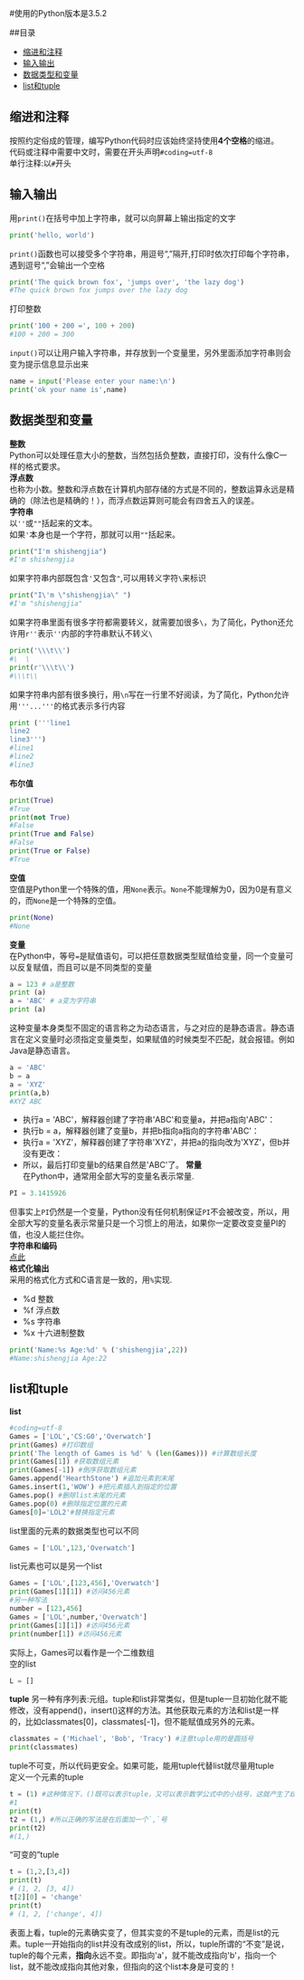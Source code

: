 
#使用的Python版本是3.5.2

##目录
 * [缩进和注释](#缩进和注释)
 * [输入输出](#输入输出)
 * [数据类型和变量](#数据类型和变量)
 * [list和tuple](#list和tuple)


缩进和注释
----------
按照约定俗成的管理，编写Python代码时应该始终坚持使用**4个空格**的缩进。<br>
代码或注释中需要中文时，需要在开头声明`#coding=utf-8`<br>
单行注释:以`#`开头<br>



输入输出
------------
用`print()`在括号中加上字符串，就可以向屏幕上输出指定的文字
```python
print('hello, world')
```
`print()`函数也可以接受多个字符串，用逗号“,”隔开,打印时依次打印每个字符串，遇到逗号“,”会输出一个空格
```python
print('The quick brown fox', 'jumps over', 'the lazy dog')
#The quick brown fox jumps over the lazy dog
```
打印整数
```python
print('100 + 200 =', 100 + 200)
#100 + 200 = 300
```
`input()`可以让用户输入字符串，并存放到一个变量里，另外里面添加字符串则会变为提示信息显示出来
```python
name = input('Please enter your name:\n')
print('ok your name is',name)
```

数据类型和变量
-------------
**整数**<br>
Python可以处理任意大小的整数，当然包括负整数，直接打印，没有什么像C一样的格式要求。<br>
**浮点数**<br>
也称为小数。整数和浮点数在计算机内部存储的方式是不同的，整数运算永远是精确的（除法也是精确的！），而浮点数运算则可能会有四舍五入的误差。<br>
**字符串**<br>
以`''`或`""`括起来的文本。<br>
如果`'`本身也是一个字符，那就可以用`""`括起来。
```python
print("I'm shishengjia")
#I'm shishengjia
```
如果字符串内部既包含`'`又包含`"`,可以用转义字符`\`来标识
```python
print("I\'m \"shishengjia\" ")
#I'm "shishengjia" 
```
如果字符串里面有很多字符都需要转义，就需要加很多`\`，为了简化，Python还允许用`r''`表示`''`内部的字符串默认不转义`\`
```python
print('\\\t\\')
#\	\
print(r'\\\t\\')
#\\\t\\
```
如果字符串内部有很多换行，用`\n`写在一行里不好阅读，为了简化，Python允许用`'''...'''`的格式表示多行内容
```python
print ('''line1
line2
line3''')
#line1
#line2
#line3
```
**布尔值**<br>
```python
print(True)
#True
print(not True)
#False
print(True and False)
#False
print(True or False)
#True
```
**空值**<br>
空值是Python里一个特殊的值，用`None`表示。`None`不能理解为0，因为0是有意义的，而`None`是一个特殊的空值。
```python
print(None)
#None
```
**变量**<br>
在Python中，等号`=`是赋值语句，可以把任意数据类型赋值给变量，同一个变量可以反复赋值，而且可以是不同类型的变量
```python
a = 123 # a是整数
print (a)
a = 'ABC' # a变为字符串
print (a)
```
这种变量本身类型不固定的语言称之为动态语言，与之对应的是静态语言。静态语言在定义变量时必须指定变量类型，如果赋值的时候类型不匹配，就会报错。例如Java是静态语言。
```python
a = 'ABC'
b = a
a = 'XYZ'
print(a,b)
#XYZ ABC
```
  * 执行a = 'ABC'，解释器创建了字符串'ABC'和变量a，并把a指向'ABC'：
  * 执行b = a，解释器创建了变量b，并把b指向a指向的字符串'ABC'：
  * 执行a = 'XYZ'，解释器创建了字符串'XYZ'，并把a的指向改为'XYZ'，但b并没有更改：
  * 所以，最后打印变量b的结果自然是'ABC'了。
**常量**<br>
在Python中，通常用全部大写的变量名表示常量.
```python
PI = 3.1415926
```
但事实上`PI`仍然是一个变量，Python没有任何机制保证`PI`不会被改变，所以，用全部大写的变量名表示常量只是一个习惯上的用法，如果你一定要改变变量PI的值，也没人能拦住你。<br>
**字符串和编码**<br>
[点此](http://www.liaoxuefeng.com/wiki/0014316089557264a6b348958f449949df42a6d3a2e542c000/001431664106267f12e9bef7ee14cf6a8776a479bdec9b9000)<br>
**格式化输出**<br>
采用的格式化方式和C语言是一致的，用`%`实现.
  * %d	整数
  * %f	浮点数
  * %s	字符串
  * %x	十六进制整数
```python
print('Name:%s Age:%d' % ('shishengjia',22))
#Name:shishengjia Age:22
```

list和tuple
--------------
**list**
```python
#coding=utf-8
Games = ['LOL','CS:G0','Overwatch']
print(Games) #打印数组
print('The length of Games is %d' % (len(Games))) #计算数组长度
print(Games[1]) #获取数组元素
print(Games[-1]) #倒序获取数组元素
Games.append('HearthStone') #追加元素到末尾
Games.insert(1,'WOW') #把元素插入到指定的位置
Games.pop() #删除list末尾的元素
Games.pop(0) #删除指定位置的元素
Games[0]='LOL2'#替换指定元素
```
list里面的元素的数据类型也可以不同
```python
Games = ['LOL',123,'Overwatch']
```
list元素也可以是另一个list
```python
Games = ['LOL',[123,456],'Overwatch']
print(Games[1][1]) #访问456元素
#另一种写法
number = [123,456]
Games = ['LOL',number,'Overwatch']
print(Games[1][1]) #访问456元素
print(number[1]) #访问456元素
```
实际上，Games可以看作是一个二维数组<br>
空的list
```python
L = []
```
**tuple**
另一种有序列表:元组。tuple和list非常类似，但是tuple一旦初始化就不能修改，没有append()，insert()这样的方法。其他获取元素的方法和list是一样的，比如classmates[0]，classmates[-1]，但不能赋值成另外的元素。
```python
classmates = ('Michael', 'Bob', 'Tracy') #注意tuple用的是圆括号
print(classmates)
```
tuple不可变，所以代码更安全。如果可能，能用tuple代替list就尽量用tuple<br>
定义一个元素的tuple
```python
t = (1) #这种情况下，()既可以表示tuple，又可以表示数学公式中的小括号，这就产生了歧义，Python默认为小括号
#1
print(t)
t2 = (1,) #所以正确的写法是在后面加一个`,`号
print(t2)
#(1,)
```
“可变的”tuple
```python
t = (1,2,[3,4])
print(t)
# (1, 2, [3, 4])
t[2][0] = 'change'
print(t)
# (1, 2, ['change', 4])
```
表面上看，tuple的元素确实变了，但其实变的不是tuple的元素，而是list的元素。tuple一开始指向的list并没有改成别的list，所以，tuple所谓的“不变”是说，tuple的每个元素，**指向**永远不变。即指向'a'，就不能改成指向'b'，指向一个list，就不能改成指向其他对象，但指向的这个list本身是可变的！
